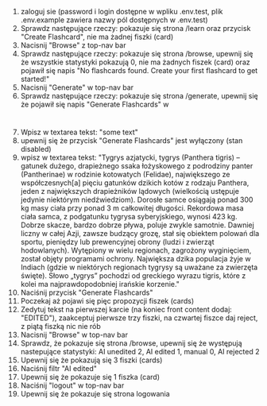 1. zaloguj sie (password i login dostępne w wpliku .env.test, plik .env.example zawiera nazwy pól dostępnych w .env.test)
2. Sprawdz następujące rzeczy: pokazuje się strona /learn oraz przycisk "Create Flashcard", nie ma żadnej fiszki (card)
3. Nacisnij "Browse" z top-nav bar
4. Sprawdz następujące rzeczy: pokazuje się strona /browse, upewnij się że wszystkie statystyki pokazują 0, nie ma żadnych fiszek (card) oraz pojawił się napis "No flashcards found. Create your first flashcard to get started!"
5. Nacisnij "Generate" w top-nav bar
6. Sprawdz następujące rzeczy: pokazuje się strona /generate, upewnij się że pojawił się napis "Generate Flashcards" w <h1>
7. Wpisz w textarea tekst: "some text"
8. upewnij się że przycisk "Generate Flashcards" jest wyłączony (stan disabled)
9. wpisz w textarea tekst: "Tygrys azjatycki, tygrys (Panthera tigris) – gatunek dużego, drapieżnego ssaka łożyskowego z podrodziny panter (Pantherinae) w rodzinie kotowatych (Felidae), największego ze współczesnych[a] pięciu gatunków dzikich kotów z rodzaju Panthera, jeden z największych drapieżników lądowych (wielkością ustępuje jedynie niektórym niedźwiedziom). Dorosłe samce osiągają ponad 300 kg masy ciała przy ponad 3 m całkowitej długości. Rekordowa masa ciała samca, z podgatunku tygrysa syberyjskiego, wynosi 423 kg. Dobrze skacze, bardzo dobrze pływa, poluje zwykle samotnie. Dawniej liczny w całej Azji, zawsze budzący grozę, stał się obiektem polowań dla sportu, pieniędzy lub prewencyjnej obrony (ludzi i zwierząt hodowlanych). Wytępiony w wielu regionach, zagrożony wyginięciem, został objęty programami ochrony. Największa dzika populacja żyje w Indiach (gdzie w niektórych regionach tygrysy są uważane za zwierzęta święte). Słowo „tygrys” pochodzi od greckiego wyrazu tigris, które z kolei ma najprawdopodobniej irańskie korzenie."
10. Naciśnij przycisk "Generate Flashcards"
11. Poczekaj aż pojawi się pięc propozycji fiszek (cards)
12. Zedytuj tekst na pierwszej karcie (na koniec front content dodaj: "EDITED"), zaakceptuj pierwsze trzy fiszki, na czwartej fiszce daj reject, z piątą fiszką nic nie rób
13. Nacisnij "Browse" w top-nav bar
14. Sprawdz, że pokazuje się strona /browse, upewnij się że występują nastepujące statystyki: AI unedited 2, AI edited 1, manual 0, AI rejected 2
15. Upewnij się że pokazują się 3 fiszki (cards)
16. Naciśnij filtr "AI edited"
15. Upewnij się że pokazuje się 1 fiszka (card)
17. Naciśnij "logout" w top-nav bar
18. Upewnij się że pokazuje się strona logowania
